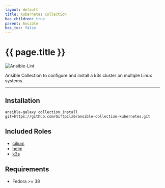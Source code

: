 ```yaml
---
layout: default
title: Kubernetes Collection
has_children: true
parent: Ansible
has_toc: false
---
```


# {{ page.title }}

![Ansible-Lint](https://github.com/giftpilz0/ansible-collection-kubernetes/actions/workflows/ci.yml/badge.svg)

Ansible Collection to configure and install a k3s cluster on multiple Linux systems.

______________________________________________________________________

## Installation

`ansible-galaxy collection install git+https://github.com/Giftpilz0/ansible-collection-kubernetes.git`

## Included Roles

- [cilium](cilium/)
- [helm](helm/)
- [k3s](k3s/)

## Requirements

- Fedora >= 38

